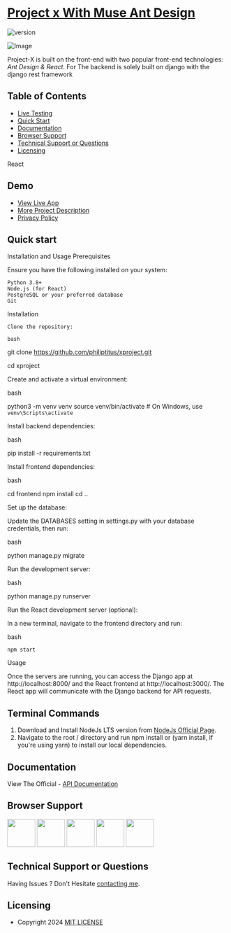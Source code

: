 # [Project x With Muse Ant Design](https://demos.creative-tim.com/muse-ant-design-dashboard/#/dashboard?ref=readme-madd)

![version](https://img.shields.io/badge/version-1.0.0-blue.svg) 

![Image](https://mrphilip.pythonanywhere.com/media/blog/projectxx.png)

Project-X is built on the front-end with two popular front-end technologies: _Ant Design & React_. 
For The backend is solely built on django with the django rest framework

## Table of Contents

- [Live Testing](#demo)
- [Quick Start](#quick-start)
- [Documentation](#documentation)
- [Browser Support](#browser-support)
- [Technical Support or Questions](#technical-support-or-questions)
- [Licensing](#licensing)



React

## Demo

- [View Live App](https://projectxfoundation.vercel.app/)
- [More Project Description](https://mrphilip.pythonanywhere.com/portfolio/project-x)
- [Privacy Policy](https://mrphilip.pythonanywhere.com/privacy/)


## Quick start

Installation and Usage
Prerequisites

Ensure you have the following installed on your system:

    Python 3.8+
    Node.js (for React)
    PostgreSQL or your preferred database
    Git

Installation

    Clone the repository:

    bash

git clone https://github.com/philiptitus/xproject.git

cd xproject

Create and activate a virtual environment:

bash

python3 -m venv venv
source venv/bin/activate  # On Windows, use `venv\Scripts\activate`

Install backend dependencies:

bash

pip install -r requirements.txt

Install frontend dependencies:

bash

cd frontend
npm install
cd ..

Set up the database:

Update the DATABASES setting in settings.py with your database credentials, then run:

bash

python manage.py migrate

Run the development server:

bash

python manage.py runserver

Run the React development server (optional):

In a new terminal, navigate to the frontend directory and run:

bash

    npm start

Usage

Once the servers are running, you can access the Django app at http://localhost:8000/ and the React frontend at http://localhost:3000/. The React app will communicate with the Django backend for API requests.

## Terminal Commands

1. Download and Install NodeJs LTS version from [NodeJs Official Page](https://nodejs.org/en/download/).
2. Navigate to the root / directory and run npm install or (yarn install, if you're using yarn) to install our local dependencies.

## Documentation

View The Official - [API Documentation](https://documenter.getpostman.com/view/31401198/2sAXjM5CM1)

  

## Browser Support


<img src="https://s3.amazonaws.com/creativetim_bucket/github/browser/chrome.png" width="64" height="64"> <img src="https://s3.amazonaws.com/creativetim_bucket/github/browser/firefox.png" width="64" height="64"> <img src="https://s3.amazonaws.com/creativetim_bucket/github/browser/edge.png" width="64" height="64"> <img src="https://s3.amazonaws.com/creativetim_bucket/github/browser/safari.png" width="64" height="64"> <img src="https://s3.amazonaws.com/creativetim_bucket/github/browser/opera.png" width="64" height="64">



## Technical Support or Questions

Having Issues ? Don't Hesitate [contacting me](https://mrphilip.pythonanywhere.com/contact/).

## Licensing

- Copyright 2024 [MIT LICENSE](https://github.com/git/git-scm.com/blob/930c2e704549a894e2e98a8cf5935bcced20ff97/MIT-LICENSE.txt)



